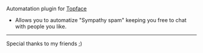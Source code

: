 Automatation plugin for [Topface](http://topface.com)

* Allows you to automatize "Sympathy spam" keeping you free to chat with people you like.

------------------------------------------------
Special thanks to my friends ;)
